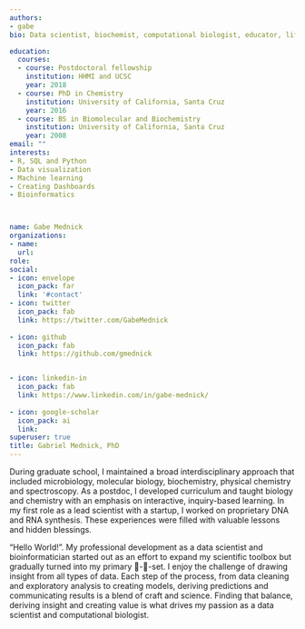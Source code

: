 ```yaml
---
authors:
- gabe
bio: Data scientist, biochemist, computational biologist, educator, life enthusiast

education:
  courses:
  - course: Postdoctoral fellowship
    institution: HHMI and UCSC
    year: 2018
  - course: PhD in Chemistry
    institution: University of California, Santa Cruz
    year: 2016
  - course: BS in Biomolecular and Biochemistry
    institution: University of California, Santa Cruz
    year: 2008
email: ""
interests:
- R, SQL and Python 
- Data visualization
- Machine learning 
- Creating Dashboards
- Bioinformatics



name: Gabe Mednick
organizations: 
- name: 
  url: 
role: 
social:
- icon: envelope
  icon_pack: far
  link: '#contact'
- icon: twitter
  icon_pack: fab
  link: https://twitter.com/GabeMednick
  
- icon: github
  icon_pack: fab
  link: https://github.com/gmednick


- icon: linkedin-in
  icon_pack: fab
  link: https://www.linkedin.com/in/gabe-mednick/
  
- icon: google-scholar
  icon_pack: ai
  link:
superuser: true
title: Gabriel Mednick, PhD
---
```


During graduate school, I maintained a broad interdisciplinary approach that included microbiology, molecular biology, biochemistry, physical chemistry and spectroscopy. As a postdoc, I developed curriculum and taught biology and chemistry with an emphasis on interactive, inquiry-based learning. In my first role as a lead scientist with a startup, I worked on proprietary DNA and RNA synthesis. These experiences were filled with valuable lessons and hidden blessings. 

“Hello World!”. My professional development as a data scientist and bioinformatician started out as an effort to expand my scientific toolbox but gradually turned into my primary :nut_and_bolt:-:wrench:-set. I enjoy the challenge of drawing insight from all types of data. Each step of the process, from data cleaning and exploratory analysis to creating models, deriving predictions and communicating results is a blend of craft and science. Finding that balance, deriving insight and creating value is what drives my passion as a data scientist and computational biologist.





